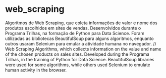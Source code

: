 # web_scraping
Algoritmos de Web Scraping, que coleta informações de valor e nome dos produtos escolhidos em sites de vendas.
Desenvolvidos durante o Programa Trilhas, na formação de Python para Data Science.
Foram utilizadas as bibliotecas BeautifulSoup para alguns algoritmos, enquanto outros usaram Selenium para emular a atividade humana no navegador.
// Web Scraping Algorithms, which collects information on the value and name of the chosen products on sales sites.
Developed during the Programa Trilhas, in the training of Python for Data Science.
BeautifulSoup libraries were used for some algorithms, while others used Selenium to emulate human activity in the browser.
